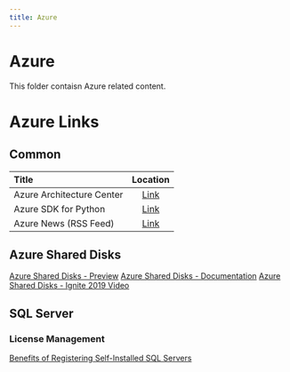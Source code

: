 ```yaml
---
title: Azure
---
```


# Azure

This folder contaisn Azure related content.

# Azure Links

## Common

| Title                     | Location                                                     |
| :------------------------ | :----------------------------------------------------------: |
| Azure Architecture Center | [Link](https://docs.microsoft.com/en-us/azure/architecture/) |
| Azure SDK for Python      | [Link](https://github.com/Azure/azure-sdk-for-python)        |
| Azure News (RSS Feed)     | [Link](https://azurecomcdn.azureedge.net/de-de/blog/feed/)   |

## Azure Shared Disks

[Azure Shared Disks - Preview](https://azure.microsoft.com/de-de/blog/announcing-the-preview-of-azure-shared-disks-for-clustered-applications/)
[Azure Shared Disks - Documentation](https://aka.ms/azureshareddiskdocs)
[Azure Shared Disks - Ignite 2019 Video](https://myignite.techcommunity.microsoft.com/sessions/82058)

## SQL Server

### License Management

[Benefits of Registering Self-Installed SQL Servers](https://techcommunity.microsoft.com/t5/sql-server/benefit-from-resource-provider-registration-when-self-installing/ba-p/742794)